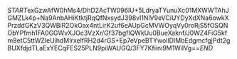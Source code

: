 $START$exGzwAfW0hMs4/DhD2AcTW096lU+5LdryaTYunuXc01MXWWTAhJGMZLk4p+Na9AnbAHiKtktjRqQfNxsydJ398vl1NlV9eVCiUYDyXdXNa6owkXPrzddGKzV3QWBiR2OkOax4ntLirK2uf6eAUpGcMVWOyqVy0roRjS5fOSQNObYPfmh1FA0GGWvXJOc3VzXr/Gf37bgfIQWkUu0BueXaknf/J0WZ4FiG5kfm8etC5ttWZleUihdMIrxelfRH2d4rGS+Ep7eVpeBTYwoIlDIMbEdgmcfgjPdt2gBUXfdjdTLaExYECqFES25PLN9piWAUGQ/3FY7Kfiini9M1WiIVg==$END$